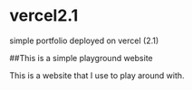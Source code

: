 # vercel2.1
simple portfolio  deployed on vercel (2.1)

##This is a simple playground website
  
  This is a website that I use to play around with.
